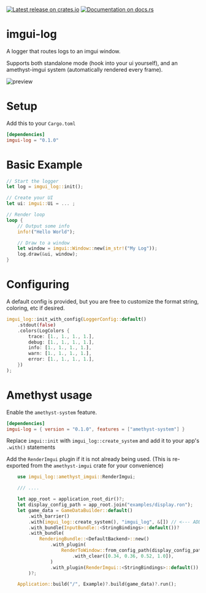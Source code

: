 [![Latest release on crates.io](https://meritbadge.herokuapp.com/imgui-log)](https://crates.io/crates/imgui-log)
[![Documentation on docs.rs](https://docs.rs/imgui-log/badge.svg)](https://docs.rs/imgui-log)

# imgui-log

A logger that routes logs to an imgui window.

Supports both standalone mode (hook into your ui yourself), and an amethyst-imgui system (automatically rendered every frame).

![preview](https://i.imgur.com/55GicMT.png)

# Setup

Add this to your `Cargo.toml`

```toml
[dependencies]
imgui-log = "0.1.0"
```

# Basic Example

```rust
// Start the logger
let log = imgui_log::init(); 

// Create your UI
let ui: imgui::Ui = ... ;

// Render loop
loop {
    // Output some info
    info!("Hello World");

    // Draw to a window
    let window = imgui::Window::new(im_str!("My Log"));
    log.draw(&ui, window);
}
```

# Configuring

A default config is provided, but you are free to customize the
format string, coloring, etc if desired.

```rust
imgui_log::init_with_config(LoggerConfig::default()
    .stdout(false)
    .colors(LogColors {
        trace: [1., 1., 1., 1.],
        debug: [1., 1., 1., 1.],
        info: [1., 1., 1., 1.],
        warn: [1., 1., 1., 1.],
        error: [1., 1., 1., 1.],
    })
);
```

# Amethyst usage

Enable the `amethyst-system` feature.

```toml
[dependencies]
imgui-log = { version = "0.1.0", features = ["amethyst-system"] }
```

Replace `imgui::init` with `imgui_log::create_system` and add it to your app's `.with()` statements

Add the `RenderImgui` plugin if it is not already being used.
(This is re-exported from the `amethyst-imgui` crate for your convenience)

```rust
    use imgui_log::amethyst_imgui::RenderImgui;

    /// ....

    let app_root = application_root_dir()?;
    let display_config_path = app_root.join("examples/display.ron");
    let game_data = GameDataBuilder::default()
        .with_barrier()
        .with(imgui_log::create_system(), "imgui_log", &[]) // <--- ADDED LINE 
        .with_bundle(InputBundle::<StringBindings>::default())?
        .with_bundle(
            RenderingBundle::<DefaultBackend>::new()
                .with_plugin(
                    RenderToWindow::from_config_path(display_config_path)
                        .with_clear([0.34, 0.36, 0.52, 1.0]),
                )
                .with_plugin(RenderImgui::<StringBindings>::default()), // <--- ADDED LINE
        )?;

    Application::build("/", Example)?.build(game_data)?.run();
```
